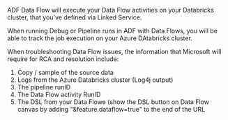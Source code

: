   ADF Data Flow will execute your Data Flow activities on your Databricks cluster, that you've defined via Linked Service.
  
  When running Debug or Pipeline runs in ADF with Data Flows, you will be able to track the job execution on your Azure DAtabricks cluster.
  
  When troubleshooting Data Flow issues, the information that Microsoft will require for RCA and resolution include:
  
  1. Copy / sample of the source data
  2. Logs from the Azure Databricks cluster (Log4j output)
  3. The pipeline runID
  4. The Data Flow activity RunID
  5. The DSL from your Data Flowe (show the DSL button on Data Flow canvas by adding "&feature.dataflow=true" to the end of the URL
  
